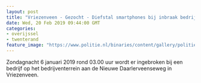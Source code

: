 ```yaml
---
layout: post
title: "Vriezenveen - Gezocht - Diefstal smartphones bij inbraak bedrijventerrein"
date: Wed, 20 Feb 2019 09:44:00 GMT
categories: 
- overijssel 
- twenterand 
feature_image: "https://www.politie.nl/binaries/content/gallery/politie/gezocht/verdachten/2019/februari/02-on/2019008769-1.jpg"
---
```


Zondagnacht 6 januari 2019 rond 03.00 uur wordt er ingebroken bij een bedrijf op het bedrijventerrein aan de Nieuwe Daarlerveenseweg in Vriezenveen.
